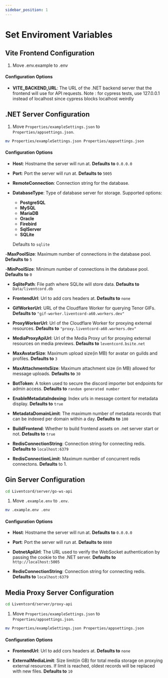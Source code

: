 ```yaml
---
sidebar_position: 1
---
```


# Set Enviroment Variables

## Vite Frontend Configuration
1. Move .env.example to .env

#### Configuration Options
  - **VITE_BACKEND_URL**:
    The URL of the .NET backend server that the frontend will use for API requests.
    Note : for cypress tests, use 127.0.0.1 instead of localhost since cypress blocks localhost weirdly

## .NET Server Configuration
1. Move `Properties/exampleSettings.json` to `Properties/appsettings.json`.
```bash
mv Properties/exampleSettings.json Properties/appsettings.json
```

#### Configuration Options
  - **Host**:
    Hostname the server will run at.
    **Defaults to** `0.0.0.0`

  - **Port**:
    Port the server will run at.
    **Defaults to** `5005`

  - **RemoteConnection**:
    Connection string for the database.

  - **DatabaseType**:
    Type of database server for storage. Supported options:
      - **PostgreSQL**
      - **MySQL**
      - **MariaDB**
      - **Oracle**
      - **Firebird**
      - **SqlServer**
      - **SQLite**
    
    Defaults to `sqlite`

  -**MaxPoolSize**: 
    Maximum number of connections in the database pool.
    **Defaults to** `5`
    
  -**MinPoolSize**: 
    Minimum number of connections in the database pool.
    **Defaults to** `0`

  - **SqlitePath**:
    File path where SQLite will store data.
    **Defaults to** `Data/liventcord.db`

  - **FrontendUrl**:
    Url to add cors headers at.
    **Defaults to** `none`

  - **GifWorkerUrl**: 
    URL of the Cloudflare Worker for querying Tenor GIFs.
    **Defaults to** `"gif-worker.liventcord-a60.workers.dev"`

  - **ProxyWorkerUrl**:
    Url of the Cloudflare Worker for proxying external resources.
    **Defaults to** `"proxy.liventcord-a60.workers.dev"`

  - **MediaProxyApiUrl**:
    Url of the Media Proxy url for proxying external resources on media previews.
    **Defaults to** `leventcord.bsite.net`
    

  - **MaxAvatarSize**:
    Maximum upload size(in MB) for avatar on guilds and profiles.
    **Defaults to** `3`
  
  - **MaxAttachmentsSize**:
    Maximum attachment size (in MB) allowed for message uploads.
    **Defaults to** `30`
  
  - **BotToken**:
    A token used to secure the discord importer bot endpoints for admin access.
    **Defaults to** `random generated number`
    
  - **EnableMetadataIndexing**:
    Index urls in message content for metadata display.
    **Defaults to** `true`

  - **MetadataDomainLimit**:
    The maximum number of metadata records that can be indexed per domain within a day.
    **Defaults to** `100`
  
  - **BuildFrontend**:
    Whether to build frontend assets on .net server start or not.
    **Defaults to** `true`

  - **RedisConnectionString**:
    Connection string for connecting redis.
    **Defaults to** `localhost:6379`

  - **RedisConnectionLimit**:
    Maximum number of concurrent redis connectons. 
    **Defaults** to 1.

## Gin Server Configuration
```bash
cd Liventcord/server/go-ws-api
```
1. Move `.example.env` to `.env`.

```bash
mv .example.env .env
```
#### Configuration Options
  - **Host**:
    Hostname the server will run at.
    **Defaults to** `0.0.0.0`

  - **Port**:
    Port the server will run at.
    **Defaults to** `8080`

  - **DotnetApiUrl**:
    The URL used to verify the WebSocket authentication by passing the cookie to the .NET server.
    **Defaults to** `http://localhost:5005`
  
  - **RedisConnectionString**:
    Connection string for connecting redis.
    **Defaults to** `localhost:6379`

## Media Proxy Server Configuration
```bash
cd Liventcord/server/proxy-api
```
1. Move `Properties/exampleSettings.json` to `Properties/appsettings.json`.
```bash
mv Properties/exampleSettings.json Properties/appsettings.json
```

#### Configuration Options

  - **FrontendUrl**:
    Url to add cors headers at.
    **Defaults to** `none`

  - **ExternalMediaLimit**:
    Size limit(in GB) for total media storage on proxying external resources. If limit is reached, oldest records will be replaced with new files.
    **Defaults to** `10`